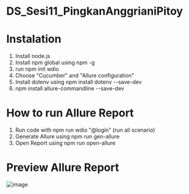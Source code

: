 # DS_Sesi11_PingkanAnggrianiPitoy

# Instalation
  1. Install node.js
  2. Install npm global using npm -g
  3. run npm init wdio
  4. Choose "Cucumber" and "Allure configuration"
  5. Install dotenv using npm install dotenv --save-dev
  6. npm install allure-commandline --save-dev

# How to run Allure Report
1. Run code with npm run wdio "@login" (run all scenario)
2. Generate Allure using npm run gen-allure
3. Open Report using npm run open-allure

# Preview Allure Report
![image](https://github.com/pingkananggriani/DS_Sesi10_PingkanAnggrianiPitoy/assets/60948651/64fa0f1d-17b7-4eed-8630-5a63838c85f2)
